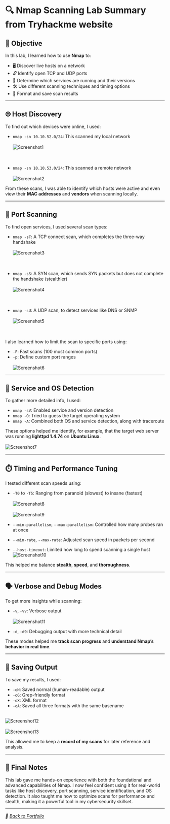 # 🔍 Nmap Scanning Lab Summary from Tryhackme website

## 🎯 Objective

In this lab, I learned how to use **Nmap** to:

- 🖥️ Discover live hosts on a network  
- 🔓 Identify open TCP and UDP ports  
- 🧠 Determine which services are running and their versions  
- 🛠️ Use different scanning techniques and timing options  
- 💾 Format and save scan results  

---

## 🌐 Host Discovery

To find out which devices were online, I used:

- `nmap -sn 10.10.52.0/24`: This scanned my local network <br><br> 
  ![Screenshot1](https://i.imgur.com/uyAnKtf.png)
  <br><br><br>

- `nmap -sn 10.10.53.0/24`: This scanned a remote network  <br><br>
  ![Screenshot2](https://i.imgur.com/25GwL4Q.png)

From these scans, I was able to identify which hosts were active and even view their **MAC addresses** and **vendors** when scanning locally.

---

## 🚪 Port Scanning

To find open services, I used several scan types:

- `nmap -sT`: A TCP connect scan, which completes the three-way handshake  <br><br>
  ![Screenshot3](https://i.imgur.com/IC3ZTZm.png)
  <br><br><br>

- `nmap -sS`: A SYN scan, which sends SYN packets but does not complete the handshake (stealthier) <br><br> 
  ![Screenshot4](https://i.imgur.com/9WVh0CO.png)
  <br><br><br>

- `nmap -sU`: A UDP scan, to detect services like DNS or SNMP  <br><br>
  ![Screenshot5](https://i.imgur.com/FegJiof.png)
  <br><br><br>

I also learned how to limit the scan to specific ports using:

- `-F`: Fast scans (100 most common ports)  
- `-p`: Define custom port ranges <br>  
  ![Screenshot6](https://i.imgur.com/88SSZMf.png)

---

## 🔎 Service and OS Detection

To gather more detailed info, I used:

- `nmap -sV`: Enabled service and version detection  
- `nmap -O`: Tried to guess the target operating system  
- `nmap -A`: Combined both OS and service detection, along with traceroute  

These options helped me identify, for example, that the target web server was running **lighttpd 1.4.74** on **Ubuntu Linux**. <br><br>
![Screenshot7](https://i.imgur.com/iufzllU.png)

---

## ⏱️ Timing and Performance Tuning

I tested different scan speeds using:

- `-T0` to `-T5`: Ranging from paranoid (slowest) to insane (fastest)  <br><br>
  ![Screenshot8](https://i.imgur.com/ZEqjA6P.png) <br><br> 
  ![Screenshot9](https://i.imgur.com/dh1fwpG.png)

- `--min-parallelism`, `--max-parallelism`: Controlled how many probes ran at once  
- `--min-rate`, `--max-rate`: Adjusted scan speed in packets per second  
- `--host-timeout`: Limited how long to spend scanning a single host <br> 
  ![Screenshot10](https://i.imgur.com/6d3ZPQa.png)

This helped me balance **stealth**, **speed**, and **thoroughness**.

---

## 🗣️ Verbose and Debug Modes

To get more insights while scanning:

- `-v`, `-vv`: Verbose output  <br><br>
  ![Screenshot11](https://i.imgur.com/5ekJiuq.png)

- `-d`, `-d9`: Debugging output with more technical detail  

These modes helped me **track scan progress** and **understand Nmap’s behavior in real time**.

---

## 💽 Saving Output

To save my results, I used:

- `-oN`: Saved normal (human-readable) output  
- `-oG`: Grep-friendly format  
- `-oX`: XML format  
- `-oA`: Saved all three formats with the same basename  <br><br>

![Screenshot12](https://i.imgur.com/Wwvb6oJ.png)  <br><br>
![Screenshot13](https://i.imgur.com/PcCYBsz.png)

This allowed me to keep a **record of my scans** for later reference and analysis.

---

## 🧾 Final Notes

This lab gave me hands-on experience with both the foundational and advanced capabilities of Nmap. I now feel confident using it for real-world tasks like host discovery, port scanning, service identification, and OS detection. It also taught me how to optimize scans for performance and stealth, making it a powerful tool in my cybersecurity skillset.

---

*📁 [Back to Portfolio](https://github.com/mohamedalhabibgharbi)*  
